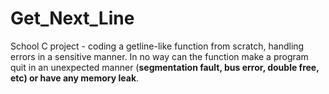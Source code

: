 # Get_Next_Line
School C project - coding a getline-like function from scratch, handling errors in a sensitive manner. In no way can the function make a program quit in an unexpected manner (<b>segmentation fault, bus error, double free, etc) or have any memory leak</b>.

